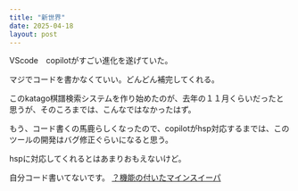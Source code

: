 ```yaml
---
title: "新世界"
date: 2025-04-18
layout: post
---
```


VScode　copilotがすごい進化を遂げていた。

マジでコードを書かなくていい。どんどん補完してくれる。

このkatago棋譜検索システムを作り始めたのが、去年の１１月くらいだったと思うが、そのころまでは、こんなではなかったはず。

もう、コード書くの馬鹿らしくなったので、copilotがhsp対応するまでは、このツールの開発はバグ修正ぐらいになると思う。

hspに対応してくれるとはあまりおもえないけど。

自分コード書いてないです。
[？機能の付いたマインスイーパ](https://sphosino.github.io/katago-kifu-search/minesweeper.html)
